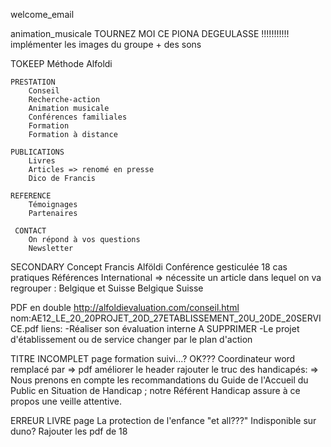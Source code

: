 welcome_email

animation_musicale
    TOURNEZ MOI CE PIONA DEGEULASSE !!!!!!!!!!!
    implémenter les images du groupe + des sons

TOKEEP
    Méthode Alfoldi


    PRESTATION
        Conseil
        Recherche-action
        Animation musicale
        Conférences familiales
        Formation
        Formation à distance

    PUBLICATIONS
        Livres
        Articles => renomé en presse
        Dico de Francis

    REFERENCE
        Témoignages
        Partenaires

     CONTACT
        On répond à vos questions
        Newsletter

SECONDARY
    Concept
    Francis Alföldi
    Conférence gesticulée
    18 cas pratiques
    Références
    International => nécessite un article dans lequel on va regrouper : Belgique et Suisse
    Belgique
    Suisse

PDF en double
http://alfoldievaluation.com/conseil.html
nom:AE12_LE_20_20PROJET_20D_27ETABLISSEMENT_20U_20DE_20SERVICE.pdf
liens:
-Réaliser son évaluation interne A SUPPRIMER
-Le projet d'établissement ou de service changer par le plan d'action

TITRE INCOMPLET
page formation
    suivi...?
    OK??? Coordinateur word remplacé par => pdf 
    améliorer le header
    rajouter le truc des handicapés: => Nous prenons  en compte les     recommandations du Guide de l'Accueil du Public en Situation  de Handicap ; notre Référent Handicap assure à ce propos une veille attentive.

ERREUR LIVRE page
    La protection de l'enfance "et all???"
    Indisponible sur duno?
    Rajouter les pdf de 18
    

